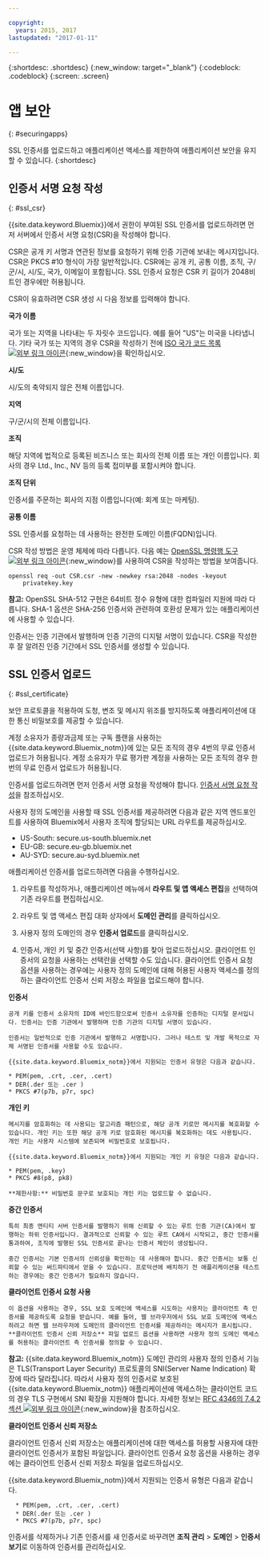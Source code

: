```yaml
---

copyright:
  years: 2015, 2017
lastupdated: "2017-01-11"

---
```



{:shortdesc: .shortdesc}
{:new_window: target="_blank"}
{:codeblock: .codeblock}
{:screen: .screen}

# 앱 보안
{: #securingapps}


SSL 인증서를 업로드하고 애플리케이션 액세스를 제한하여 애플리케이션 보안을 유지할 수 있습니다.
{:shortdesc}

## 인증서 서명 요청 작성
{: #ssl_csr}

{{site.data.keyword.Bluemix}}에서 권한이 부여된 SSL 인증서를 업로드하려면 먼저 서버에서 인증서 서명 요청(CSR)을 작성해야 합니다.

CSR은 공개 키 서명과 연관된 정보를 요청하기 위해 인증 기관에 보내는 메시지입니다. CSR은 PKCS #10 형식이 가장 일반적입니다. CSR에는 공개 키, 공통 이름, 조직, 구/군/시, 시/도, 국가, 이메일이 포함됩니다. SSL 인증서 요청은 CSR 키 길이가 2048비트인 경우에만 허용됩니다. 

CSR이 유효하려면 CSR 생성 시 다음 정보를 입력해야 합니다. 

**국가 이름**

  국가 또는 지역을 나타내는 두 자릿수 코드입니다. 예를 들어 "US"는 미국을 나타냅니다. 기타 국가 또는 지역의 경우 CSR을 작성하기 전에 [ISO 국가 코드 목록 ![외부 링크 아이콘](../icons/launch-glyph.svg)](https://www.iso.org/obp/ui/#search){:new_window}을 확인하십시오. 

**시/도**

  시/도의 축약되지 않은 전체 이름입니다. 

**지역**

  구/군/시의 전체 이름입니다. 

**조직**

  해당 지역에 법적으로 등록된 비즈니스 또는 회사의 전체 이름 또는 개인 이름입니다. 회사의 경우 Ltd., Inc., NV 등의 등록 접미부를 포함시켜야 합니다. 

**조직 단위**

  인증서를 주문하는 회사의 지점 이름입니다(예: 회계 또는 마케팅). 

**공통 이름**

  SSL 인증서를 요청하는 데 사용하는 완전한 도메인 이름(FQDN)입니다. 

CSR 작성 방법은 운영 체제에 따라 다릅니다. 다음 예는 [OpenSSL 명령행 도구 ![외부 링크 아이콘](../icons/launch-glyph.svg)](http://www.openssl.org/){:new_window}를 사용하여 CSR을 작성하는 방법을 보여줍니다. 

```
openssl req -out CSR.csr -new -newkey rsa:2048 -nodes -keyout
    privatekey.key
```

**참고:** OpenSSL SHA-512 구현은 64비트 정수 유형에 대한 컴파일러 지원에 따라 다릅니다. SHA-1 옵션은 SHA-256 인증서와 관련하여 호환성 문제가 있는 애플리케이션에 사용할 수 있습니다. 

인증서는 인증 기관에서 발행하며 인증 기관의 디지털 서명이 있습니다. CSR을 작성한 후 잘 알려진 인증 기간에서 SSL 인증서를 생성할 수 있습니다.

## SSL 인증서 업로드
{: #ssl_certificate}

보안 프로토콜을 적용하여 도청, 변조 및 메시지 위조를 방지하도록 애플리케이션에 대한 통신 비밀보호를 제공할 수 있습니다. 

계정 소유자가 종량과금제 또는 구독 플랜을 사용하는 {{site.data.keyword.Bluemix_notm}}에 있는 모든 조직의 경우 4번의 무료 인증서 업로드가 허용됩니다. 계정 소유자가 무료 평가판 계정을 사용하는 모든 조직의 경우 한 번의 무료 인증서 업로드가 허용됩니다. 

인증서를 업로드하려면 먼저 인증서 서명 요청을 작성해야 합니다. [인증서 서명 요청 작성](#ssl_csr)을 참조하십시오.

사용자 정의 도메인을 사용할 때 SSL 인증서를 제공하려면 다음과 같은 지역 엔드포인트를 사용하여 Bluemix에서 사용자 조직에 할당되는 URL 라우트를 제공하십시오.

  * US-South: secure.us-south.bluemix.net
  * EU-GB: secure.eu-gb.bluemix.net
  * AU-SYD: secure.au-syd.bluemix.net


애플리케이션 인증서를 업로드하려면 다음을 수행하십시오. 

1. 라우트를 작성하거나, 애플리케이션 메뉴에서 **라우트 및 앱 액세스 편집**을 선택하여 기존 라우트를 편집하십시오.

2. 라우트 및 앱 액세스 편집 대화 상자에서 **도메인 관리**를 클릭하십시오.

3. 사용자 정의 도메인의 경우 **인증서 업로드**를 클릭하십시오. 

4. 인증서, 개인 키 및 중간 인증서(선택 사항)를 찾아 업로드하십시오. 클라이언트 인증서의 요청을 사용하는 선택란을 선택할 수도 있습니다. 클라이언트 인증서 요청 옵션을 사용하는 경우에는 사용자 정의 도메인에 대해 허용된 사용자 액세스를 정의하는 클라이언트 인증서 신뢰 저장소 파일을 업로드해야 합니다.

  **인증서**

    공개 키를 인증서 소유자의 ID에 바인드함으로써 인증서 소유자를 인증하는 디지털 문서입니다. 인증서는 인증 기관에서 발행하며 인증 기관의 디지털 서명이 있습니다. 

    인증서는 일반적으로 인증 기관에서 발행하고 서명합니다. 그러나 테스트 및 개발 목적으로 자체 서명된 인증서를 사용할 수도 있습니다.

    {{site.data.keyword.Bluemix_notm}}에서 지원되는 인증서 유형은 다음과 같습니다. 

	* PEM(pem, .crt, .cer, .cert)
	* DER(.der 또는 .cer )
	* PKCS #7(p7b, p7r, spc)

  **개인 키**

    메시지를 암호화하는 데 사용되는 알고리즘 패턴으로, 해당 공개 키로만 메시지를 복호화할 수 있습니다. 개인 키는 또한 해당 공개 키로 암호화된 메시지를 복호화하는 데도 사용됩니다. 개인 키는 사용자 시스템에 보존되며 비밀번호로 보호됩니다.

    {{site.data.keyword.Bluemix_notm}}에서 지원되는 개인 키 유형은 다음과 같습니다. 

    * PEM(pem, .key) 
    * PKCS #8(p8, pk8)

    **제한사항:** 비밀번호 문구로 보호되는 개인 키는 업로드할 수 없습니다.

  **중간 인증서**

    특히 최종 엔티티 서버 인증서를 발행하기 위해 신뢰할 수 있는 루트 인증 기관(CA)에서 발행하는 하위 인증서입니다. 결과적으로 신뢰할 수 있는 루트 CA에서 시작되고, 중간 인증서를 통과하여, 조직에 발행된 SSL 인증서로 끝나는 인증서 체인이 생성됩니다. 

    중간 인증서는 기본 인증서의 신뢰성을 확인하는 데 사용해야 합니다. 중간 인증서는 보통 신뢰할 수 있는 써드파티에서 얻을 수 있습니다. 프로덕션에 배치하기 전 애플리케이션을 테스트하는 경우에는 중간 인증서가 필요하지 않습니다. 

  **클라이언트 인증서 요청 사용**

    이 옵션을 사용하는 경우, SSL 보호 도메인에 액세스를 시도하는 사용자는 클라이언트 측 인증서를 제공하도록 요청을 받습니다. 예를 들어, 웹 브라우저에서 SSL 보호 도메인에 액세스하려고 하면 웹 브라우저에 도메인의 클라이언트 인증서를 제공하라는 메시지가 표시됩니다. **클라이언트 인증서 신뢰 저장소** 파일 업로드 옵션을 사용하면 사용자 정의 도메인 액세스를 허용하는 클라이언트 측 인증서를 정의할 수 있습니다.

  **참고:** {{site.data.keyword.Bluemix_notm}} 도메인 관리의 사용자 정의 인증서 기능은 TLS(Transport Layer Security) 프로토콜의 SNI(Server Name Indication) 확장에 따라 달라집니다. 따라서 사용자 정의 인증서로 보호된 {{site.data.keyword.Bluemix_notm}} 애플리케이션에 액세스하는 클라이언트 코드의 경우 TLS 구현에서 SNI 확장을 지원해야 합니다. 자세한 정보는 [RFC 4346의 7.4.2 섹션 ![외부 링크 아이콘](../icons/launch-glyph.svg)](http://tools.ietf.org/html/rfc4346#section-7.4.2){:new_window}을 참조하십시오. 

  **클라이언트 인증서 신뢰 저장소**

  클라이언트 인증서 신뢰 저장소는 애플리케이션에 대한 액세스를 허용할 사용자에 대한 클라이언트 인증서가 포함된 파일입니다. 클라이언트 인증서 요청 옵션을 사용하는 경우에는 클라이언트 인증서 신뢰 저장소 파일을 업로드하십시오.

   {{site.data.keyword.Bluemix_notm}}에서 지원되는 인증서 유형은 다음과 같습니다. 

      * PEM(pem, .crt, .cer, .cert)
	  * DER(.der 또는 .cer )
      * PKCS #7(p7b, p7r, spc)

인증서를 삭제하거나 기존 인증서를 새 인증서로 바꾸려면 **조직 관리** > **도메인** > **인증서 보기**로 이동하여 인증서를 관리하십시오.
